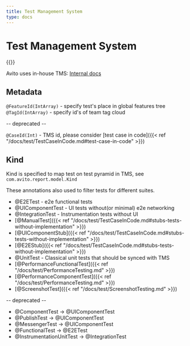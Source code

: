 ```yaml
---
title: Test Management System
type: docs
---
```


# Test Management System

{{<avito page>}}

Avito uses in-house TMS: [Internal docs](http://links.k.avito.ru/h)

## Metadata

`@FeatureId(IntArray)` - specify test's place in global features tree
`@TagId(IntArray)` - specify id's of team tag cloud

-- deprecated --

`@CaseId(Int)` - TMS id, please consider [test case in code]({{< ref "/docs/test/TestCaseInCode.md#test-case-in-code" >}})

## Kind

Kind is specified to map test on test pyramid in TMS, see `com.avito.report.model.Kind`

These annotations also used to filter tests for different suites.

- @E2ETest - e2e functional tests
- @UIComponentTest - UI tests without(or minimal) e2e networking
- @IntegrationTest - Instrumentation tests without UI
- [@ManualTest]({{< ref "/docs/test/TestCaseInCode.md#stubs-tests-without-implementation" >}})
- [@UIComponentStub]({{< ref "/docs/test/TestCaseInCode.md#stubs-tests-without-implementation" >}})
- [@E2EStub]({{< ref "/docs/test/TestCaseInCode.md#stubs-tests-without-implementation" >}})
- @UnitTest - Classical unit tests that should be synced with TMS
- [@PerformanceFunctionalTest]({{< ref "/docs/test/PerformanceTesting.md" >}})
- [@PerformanceComponentTest]({{< ref "/docs/test/PerformanceTesting.md" >}})
- [@ScreenshotTest]({{< ref "/docs/test/ScreenshotTesting.md" >}})

-- deprecated --

- @ComponentTest -> @UIComponentTest
- @PublishTest -> @UIComponentTest
- @MessengerTest -> @UIComponentTest
- @FunctionalTest -> @E2ETest
- @InstrumentationUnitTest -> @IntegrationTest
